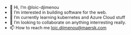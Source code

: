 - 👋 Hi, I’m @loic-djimenou
- 👀 I’m interested in building software for the web.
- 🌱 I’m currently learning kubernetes and Azure Cloud stuff
- 💞️ I’m looking to collaborate on anything interresting really.
- 📫 How to reach me loic.djimenou@maersk.com


<!---
loic-djimenou/loic-djimenou is a ✨ special ✨ repository because its `README.md` (this file) appears on your GitHub profile.
You can click the Preview link to take a look at your changes.
--->

